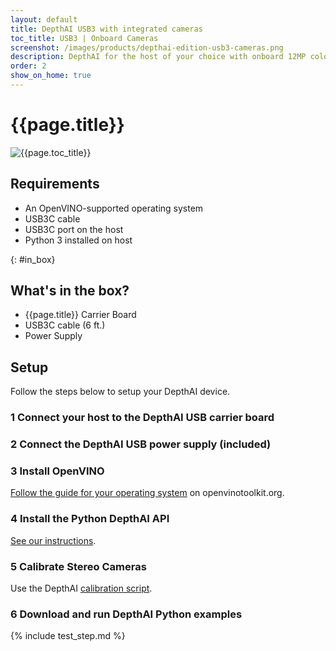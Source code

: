 ```yaml
---
layout: default
title: DepthAI USB3 with integrated cameras
toc_title: USB3 | Onboard Cameras
screenshot: /images/products/depthai-edition-usb3-cameras.png
description: DepthAI for the host of your choice with onboard 12MP color camera module and dual-global-shutter 720p mono syncrhronized stereo pair.
order: 2
show_on_home: true
---
```


# {{page.title}}

![{{page.toc_title}}]({{page.screenshot}})

## Requirements

* An OpenVINO-supported operating system
* USB3C cable
* USB3C port on the host
* Python 3 installed on host

{: #in_box}
## What's in the box?

* {{page.title}} Carrier Board
* USB3C cable (6 ft.)
* Power Supply

## Setup

Follow the steps below to setup your DepthAI device.

<h3 class="step js-toc-ignore"><span>1</span> Connect your host to the DepthAI USB carrier board</h3>

<h3 class="step js-toc-ignore"><span>2</span> Connect the DepthAI USB power supply (included)</h3>

<h3 class="step js-toc-ignore"><span>3</span> Install OpenVINO</h3>

[Follow the guide for your operating system](https://docs.openvinotoolkit.org/latest/index.html) on openvinotoolkit.org.

<h3 class="step js-toc-ignore"><span>4</span> Install the Python DepthAI API</h3>

[See our instructions](/api#install).

<h3 class="step js-toc-ignore"><span>5</span> Calibrate Stereo Cameras</h3>

Use the DepthAI [calibration script](/products/stereo_camera_pair/#calibration).

<h3 class="step js-toc-ignore"><span>6</span> Download and run DepthAI Python examples</h3>

{% include test_step.md %}
